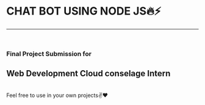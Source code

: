
<h1>CHAT BOT USING NODE JS🔥⚡</h1>
<hr>
<br>

<h3> Final Project Submission for <h2>Web Development Cloud conselage Intern</h2> </h3>  
<br>
Feel free to use in your own projects✌❤


